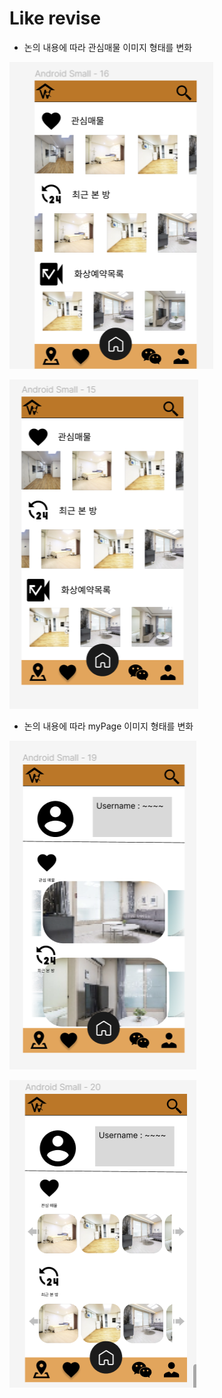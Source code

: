 # Like revise

- 논의 내용에 따라 관심매물 이미지 형태를 변화

![Alt text](image.png)

![Alt text](image-1.png)


- 논의 내용에 따라 myPage 이미지 형태를 변화

![Alt text](image-2.png)

![Alt text](image-3.png)